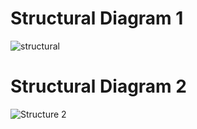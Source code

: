 # Structural Diagram 1
![structural](https://user-images.githubusercontent.com/89175883/142379117-43f50b26-2625-480f-aadb-747c9ff5a551.jpg)

# Structural Diagram 2
![Structure 2](https://user-images.githubusercontent.com/89175883/142380644-71c2f478-6625-494f-9d42-37d560b8b1af.jpeg)
